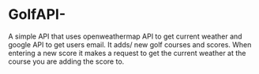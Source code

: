 # GolfAPI-
A simple API that uses openweathermap API to get current weather and google API to get users email. It adds/ new golf courses and scores. When entering a new score it makes a request to get the current weather at the course you are adding the score to.
